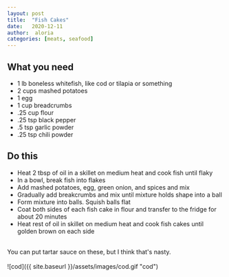 ```yaml
---
layout: post
title:  "Fish Cakes"
date:   2020-12-11
author:  aloria
categories: [meats, seafood]
---
```

## What you need
* 1 lb boneless whitefish, like cod or tilapia or something
* 2 cups mashed potatoes
* 1 egg
* 1 cup breadcrumbs
* .25 cup flour
* .25 tsp black pepper
* .5 tsp garlic powder
* .25 tsp chili powder

## Do this
* Heat 2 tbsp of oil in a skillet on medium heat and cook fish until flaky
* In a bowl, break fish into flakes
* Add mashed potatoes, egg, green onion, and spices and mix
* Gradually add breakcrumbs and mix until mixture holds shape into a ball
* Form mixture into balls. Squish balls flat
* Coat both sides of each fish cake in flour and transfer to the fridge for about 20 minutes
* Heat rest of oil in skillet on medium heat and cook fish cakes until golden brown on each side<br/>
<br/>
You can put tartar sauce on these, but I think that's nasty.<br/>
<br/>
![cod]({{ site.baseurl }}/assets/images/cod.gif "cod")

